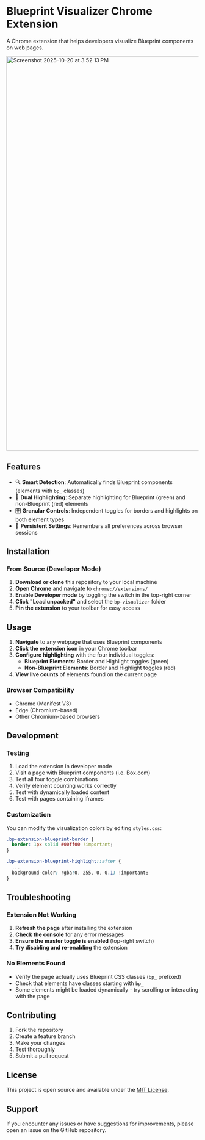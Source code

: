# Blueprint Visualizer Chrome Extension

A Chrome extension that helps developers visualize Blueprint components on web pages.

<img width="1491" height="1035" alt="Screenshot 2025-10-20 at 3 52 13 PM" src="https://github.com/user-attachments/assets/e6f22d9a-6685-4af7-8a02-2b9ddad19acb" />


## Features

- 🔍 **Smart Detection**: Automatically finds Blueprint components (elements with `bp_` classes)
- 🎨 **Dual Highlighting**: Separate highlighting for Blueprint (green) and non-Blueprint (red) elements
- 🎛️ **Granular Controls**: Independent toggles for borders and highlights on both element types
- 💾 **Persistent Settings**: Remembers all preferences across browser sessions

## Installation

### From Source (Developer Mode)

1. **Download or clone** this repository to your local machine
2. **Open Chrome** and navigate to `chrome://extensions/`
3. **Enable Developer mode** by toggling the switch in the top-right corner
4. **Click "Load unpacked"** and select the `bp-visualizer` folder
5. **Pin the extension** to your toolbar for easy access

## Usage

1. **Navigate** to any webpage that uses Blueprint components
2. **Click the extension icon** in your Chrome toolbar
3. **Configure highlighting** with the four individual toggles:
   - **Blueprint Elements**: Border and Highlight toggles (green)
   - **Non-Blueprint Elements**: Border and Highlight toggles (red)
4. **View live counts** of elements found on the current page

### Browser Compatibility

- Chrome (Manifest V3)
- Edge (Chromium-based)
- Other Chromium-based browsers

## Development

### Testing

1. Load the extension in developer mode
2. Visit a page with Blueprint components (i.e. Box.com)
3. Test all four toggle combinations
4. Verify element counting works correctly
5. Test with dynamically loaded content
6. Test with pages containing iframes

### Customization

You can modify the visualization colors by editing `styles.css`:

```css
.bp-extension-blueprint-border {
  border: 1px solid #00ff00 !important;
}

.bp-extension-blueprint-highlight::after {
  ...
  background-color: rgba(0, 255, 0, 0.1) !important;
}
```

## Troubleshooting

### Extension Not Working

1. **Refresh the page** after installing the extension
2. **Check the console** for any error messages
3. **Ensure the master toggle is enabled** (top-right switch)
4. **Try disabling and re-enabling** the extension

### No Elements Found

- Verify the page actually uses Blueprint CSS classes (`bp_` prefixed)
- Check that elements have classes starting with `bp_`
- Some elements might be loaded dynamically - try scrolling or interacting with the page

## Contributing

1. Fork the repository
2. Create a feature branch
3. Make your changes
4. Test thoroughly
5. Submit a pull request

## License

This project is open source and available under the [MIT License](LICENSE).

## Support

If you encounter any issues or have suggestions for improvements, please open an issue on the GitHub repository.
